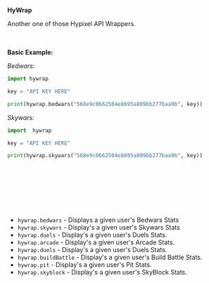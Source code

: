 **HyWrap**

Another one of those Hypixel API Wrappers.
<br/>
<br/>
<br/>

**Basic Example:**
<br/>

*Bedwars:*
```py
import hywrap

key = "API KEY HERE"

print(hywrap.bedwars("568e9c0662504e8695a809bb277baa9b", key))
```

*Skywars:*
```py
import  hywrap

key = "API KEY HERE"

print(hywrap.skywars("568e9c0662504e8695a809bb277baa9b", key))
```

<br/>
<br/>
<br/>
<br/>
<br/>
<br/>

- `hywrap.bedwars` - Displays a given user's Bedwars Stats
- `hywrap.skywars` - Display's a given user's Skywars Stats
- `hywrap.duels` - Display's a given user's Duels Stats.
- `hywrap.arcade` - Display's a given user's Arcade Stats.
- `hywrap.duels` - Display's a given user's Duels Stats.
- `hywrap.buildBattle` - Display's a given user's Build Battle Stats.
- `hywrap.pit` - Display's a given user's Pit Stats.
- `hywrap.skyblock` - Display's a given user's SkyBlock Stats.
